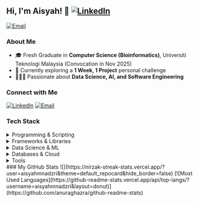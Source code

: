 ## Hi, I'm Aisyah! 👋 [![LinkedIn](https://img.shields.io/badge/LinkedIn-%230077B5.svg?logo=linkedin&logoColor=white)](https://linkedin.com/in/aisyahnadzri)
[![Email](https://img.shields.io/badge/Email-D14836?logo=gmail&logoColor=white)](mailto:aisyahmnadzri@gmail.com)
### About Me
- 🎓 Fresh Graduate in **Computer Science (Bioinformatics)**, Universiti Teknologi Malaysia (Convocation in Nov 2025)  
- 🐧 Currently exploring a **1 Week, 1 Project** personal challenge  
- 👩🏻‍💻 Passionate about **Data Science, AI, and Software Engineering**  
### Connect with Me
[![LinkedIn](https://img.shields.io/badge/LinkedIn-%230077B5.svg?logo=linkedin&logoColor=white)](https://linkedin.com/in/aisyahnadzri)
[![Email](https://img.shields.io/badge/Email-D14836?logo=gmail&logoColor=white)](mailto:aisyahmnadzri@gmail.com)
### Tech Stack
<details>
  <summary>Programming & Scripting</summary>
  
  ![C++](https://img.shields.io/badge/c++-%2300599C.svg?logo=c%2B%2B&logoColor=white)
  ![Java](https://img.shields.io/badge/java-%23ED8B00.svg?logo=openjdk&logoColor=white)
  ![JavaScript](https://img.shields.io/badge/javascript-%23323330.svg?logo=javascript&logoColor=%23F7DF1E)
  ![PHP](https://img.shields.io/badge/php-%23777BB4.svg?logo=php&logoColor=white)
  ![Python](https://img.shields.io/badge/python-3670A0?logo=python&logoColor=ffdd54)
  ![R](https://img.shields.io/badge/r-%23276DC3.svg?logo=r&logoColor=white)
  ![Markdown](https://img.shields.io/badge/markdown-%23000000.svg?logo=markdown&logoColor=white)

</details>

<details>
  <summary>Frameworks & Libraries</summary>
  
  ![FastAPI](https://img.shields.io/badge/FastAPI-005571?logo=fastapi)
  ![NodeJS](https://img.shields.io/badge/node.js-6DA55F?logo=node.js&logoColor=white)
  ![React](https://img.shields.io/badge/react-%2320232a.svg?logo=react&logoColor=%2361DAFB)
  ![React Native](https://img.shields.io/badge/react_native-%2320232a.svg?logo=react&logoColor=%2361DAFB)
  ![Streamlit](https://img.shields.io/badge/Streamlit-%23FE4B4B.svg?logo=streamlit&logoColor=white)
  ![Bootstrap](https://img.shields.io/badge/bootstrap-%238511FA.svg?logo=bootstrap&logoColor=white)
  ![TailwindCSS](https://img.shields.io/badge/tailwindcss-%2338B2AC.svg?logo=tailwind-css&logoColor=white)

</details>

<details>
  <summary>Data Science & ML</summary>
  
  ![Pandas](https://img.shields.io/badge/pandas-%23150458.svg?logo=pandas&logoColor=white)
  ![NumPy](https://img.shields.io/badge/numpy-%23013243.svg?logo=numpy&logoColor=white)
  ![Matplotlib](https://img.shields.io/badge/Matplotlib-%23ffffff.svg?logo=Matplotlib&logoColor=black)
  ![Plotly](https://img.shields.io/badge/Plotly-%233F4F75.svg?logo=plotly&logoColor=white)
  ![TensorFlow](https://img.shields.io/badge/TensorFlow-%23FF6F00.svg?logo=TensorFlow&logoColor=white)
  ![Keras](https://img.shields.io/badge/Keras-%23D00000.svg?logo=Keras&logoColor=white)
  ![PyTorch](https://img.shields.io/badge/PyTorch-%23EE4C2C.svg?logo=PyTorch&logoColor=white)
  ![scikit-learn](https://img.shields.io/badge/scikit--learn-%23F7931E.svg?logo=scikit-learn&logoColor=white)
  ![Anaconda](https://img.shields.io/badge/Anaconda-%2344A833.svg?logo=anaconda&logoColor=white)

</details>

<details>
  <summary>Databases & Cloud</summary>
  
  ![MySQL](https://img.shields.io/badge/mysql-4479A1.svg?logo=mysql&logoColor=white)
  ![SQLite](https://img.shields.io/badge/sqlite-%2307405e.svg?logo=sqlite&logoColor=white)
  ![Oracle](https://img.shields.io/badge/Oracle-F80000?logo=oracle&logoColor=white)
  ![Firebase](https://img.shields.io/badge/firebase-a08021?logo=firebase&logoColor=ffcd34)
  ![AWS](https://img.shields.io/badge/AWS-%23FF9900.svg?logo=amazon-aws&logoColor=white)
  ![Azure](https://img.shields.io/badge/azure-%230072C6.svg?logo=microsoftazure&logoColor=white)

</details>

<details>
  <summary>Tools</summary>
  
  ![GitHub](https://img.shields.io/badge/github-%23121011.svg?logo=github&logoColor=white)
  ![GitLab](https://img.shields.io/badge/gitlab-%23181717.svg?logo=gitlab&logoColor=white)
  ![GitHub Actions](https://img.shields.io/badge/github%20actions-%232671E5.svg?logo=githubactions&logoColor=white)
  ![Postman](https://img.shields.io/badge/Postman-FF6C37?logo=postman&logoColor=white)
  ![Arduino](https://img.shields.io/badge/-Arduino-00979D?logo=Arduino&logoColor=white)
  ![Power Bi](https://img.shields.io/badge/power_bi-F2C811?logo=powerbi&logoColor=black)
  ![Figma](https://img.shields.io/badge/figma-%23F24E1E.svg?logo=figma&logoColor=white)

</details>
### My GitHub Stats
![](https://nirzak-streak-stats.vercel.app/?user=aisyahmnadzri&theme=default_repocard&hide_border=false)  
[![Most Used Languages](https://github-readme-stats.vercel.app/api/top-langs/?username=aisyahmnadzri&layout=donut)](https://github.com/anuraghazra/github-readme-stats)
